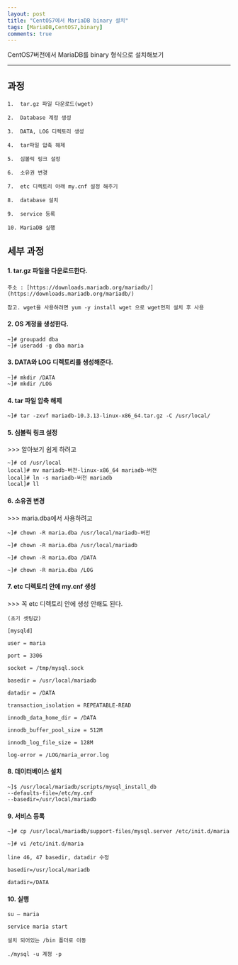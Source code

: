 ```yaml
---
layout: post
title: "CentOS7에서 MariaDB binary 설치"
tags: [MariaDB,CentOS7,binary]
comments: true
---
```


CentOS7버전에서 MariaDB를 binary 형식으로 설치해보기

---

## 과정

	1. 	tar.gz 파일 다운로드(wget)

	2. 	Database 계정 생성

	3. 	DATA, LOG 디렉토리 생성

	4. 	tar파일 압축 해제

	5. 	심볼릭 링크 설정

	6. 	소유권 변경

	7. 	etc 디렉토리 아래 my.cnf 설정 해주기

	8. 	database 설치

	9. 	service 등록

	10.	MariaDB 실행


## 세부 과정

<h4> 1. tar.gz 파일을 다운로드한다.</h4> 

	주소 : [https://downloads.mariadb.org/mariadb/](https://downloads.mariadb.org/mariadb/)

	참고. wget을 사용하려면 yum -y install wget 으로 wget먼저 설치 후 사용

<h4> 2. OS 계정을 생성한다.</h4> 

	~]# groupadd dba
	~]# useradd -g dba maria

<h4> 3. DATA와 LOG 디렉토리를 생성해준다.</h4> 

	~]# mkdir /DATA
	~]# mkdir /LOG

<h4> 4. tar 파일 압축 해제</h4> 

	~]# tar -zxvf mariadb-10.3.13-linux-x86_64.tar.gz -C /usr/local/

<h4> 5. 심볼릭 링크 설정</h4>  >>> 알아보기 쉽게 하려고 

	~]# cd /usr/local
	local]# mv mariadb-버전-linux-x86_64 mariadb-버전
	local]# ln -s mariadb-버전 mariadb
	local]# ll

<h4> 6. 소유권 변경</h4>  >>> maria.dba에서 사용하려고

	~]# chown -R maria.dba /usr/local/mariadb-버전

	~]# chown -R maria.dba /usr/local/mariadb

	~]# chown -R maria.dba /DATA

	~]# chown -R maria.dba /LOG

<h4> 7. etc 디렉토리 안에 my.cnf 생성</h4>  >>> 꼭 etc 디렉토리 안에 생성 안해도 된다.
	
	(초기 셋팅값)
	
	[mysqld] 

	user = maria 

	port = 3306 

	socket = /tmp/mysql.sock 

	basedir = /usr/local/mariadb 

	datadir = /DATA 

	transaction_isolation = REPEATABLE-READ 

	innodb_data_home_dir = /DATA 

	innodb_buffer_pool_size = 512M 

	innodb_log_file_size = 128M 

	log-error = /LOG/maria_error.log

<h4> 8. 데이터베이스 설치</h4> 

	~]$ /usr/local/mariadb/scripts/mysql_install_db 
	--defaults-file=/etc/my.cnf
	--basedir=/usr/local/mariadb

<h4> 9. 서비스 등록</h4> 

	~]# cp /usr/local/mariadb/support-files/mysql.server /etc/init.d/maria 
	
	~]# vi /etc/init.d/maria 

	line 46, 47 basedir, datadir 수정
	
	basedir=/usr/local/mariadb 
	
	datadir=/DATA

<h4> 10. 실행</h4> 

	su – maria

	service maria start

	설치 되어있는 /bin 폴더로 이동

	./mysql -u 계정 -p
